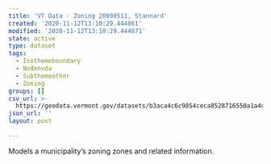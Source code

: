 ```yaml
---
title: 'VT Data - Zoning 20090511, Stannard'
created: '2020-11-12T13:10:29.444861'
modified: '2020-11-12T13:10:29.444871'
state: active
type: dataset
tags:
  - Isothemeboundary
  - Nodenvda
  - Subthemeother
  - Zoning
groups: []
csv_url: >-
  https://geodata.vermont.gov/datasets/b3aca4c6c9854ceca8528716550a1a4c_0.csv?outSR=%7B%22latestWkid%22%3A3857%2C%22wkid%22%3A102100%7D
json_url: ''
layout: post

---
```

<DIV STYLE="text-align:Left;"><DIV><DIV><P><SPAN>Models a municipality’s zoning zones and related information.</SPAN></P></DIV></DIV></DIV>
